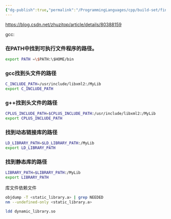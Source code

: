 ```yaml
---
{"dg-publish":true,"permalink":"/ProgrammingLanguages/cpp/build-set/find the dependencies/","noteIcon":"3"}
---
```


https://blog.csdn.net/zhuzitop/article/details/80388159

gcc:

### 在PATH中找到可执行文件程序的路径。  
```sh
export PATH =\$PATH:\$HOME/bin  
```
  
### gcc找到头文件的路径  
```sh
C_INCLUDE_PATH=/usr/include/libxml2:/MyLib  
export C_INCLUDE_PATH  
```
  
### g++找到头文件的路径  
```sh
CPLUS_INCLUDE_PATH=$CPLUS_INCLUDE_PATH:/usr/include/libxml2:/MyLib  
export CPLUS_INCLUDE_PATH  
```
  
### 找到动态链接库的路径  
```sh
LD_LIBRARY_PATH=$LD_LIBRARY_PATH:/MyLib  
export LD_LIBRARY_PATH  
```
  
### 找到静态库的路径  
```sh
LIBRARY_PATH=$LIBRARY_PATH:/MyLib  
export LIBRARY_PATH
```


库文件依赖文件
```sh
objdump -T <static_library.a> | grep NEEDED
nm --undefined-only <static_library.a>

ldd dynamic_library.so


```